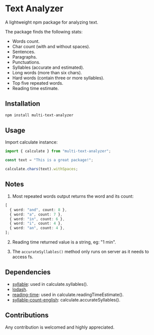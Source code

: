 # Text Analyzer

A lightweight npm package for analyzing text.

The package finds the following stats:

- Words count.
- Char count (with and without spaces).
- Sentences.
- Paragraphs.
- Punctuations.
- Syllables (accurate and estimated).
- Long words (more than six chars).
- Hard words (contain three or more syllables).
- Top five repeated words.
- Reading time estimate.

## Installation

```bash
npm install multi-text-analyzer
```

## Usage

Import calculate instance:

```typescript
import { calculate } from "multi-text-analyzer";

const text = "This is a great package!";

calculate.chars(text).withSpaces;
```

## Notes

1. Most repeated words output returns the word and its count:

```typescript
[
  { word: "and", count: 8 },
  { word: "a", count: 7 },
  { word: "in", count: 6 },
  { word: "i", count: 4 },
  { word: "an", count: 4 },
];
```

2. Reading time returned value is a string, eg: "1 min".

3. The `accurateSyllables()` method only runs on server as it needs to access fs.

## Dependencies

- [syllable](https://www.npmjs.com/package/syllable): used in calculate.syllables().
- [lodash](https://www.npmjs.com/package/lodash).
- [reading-time](https://www.npmjs.com/package/reading-time): used in calculate.readingTimeEstimate().
- [syllable-count-english](https://www.npmjs.com/package/syllable-count-english): calculate.accurateSyllables().

## Contributions

Any contribution is welcomed and highly appreciated.
